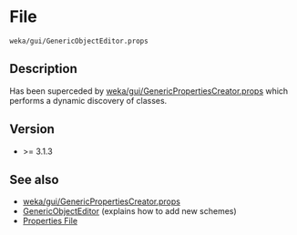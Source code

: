 

# File
`weka/gui/GenericObjectEditor.props`

## Description
Has been superceded by [weka/gui/GenericPropertiesCreator.props](weka_gui_generic_properties_creator.props.md) which performs a dynamic discovery of classes.

## Version
* \>= 3.1.3

## See also
* [weka/gui/GenericPropertiesCreator.props](weka_gui_generic_properties_creator.props.md)
* [GenericObjectEditor](generic_object_editor.md) (explains how to add new schemes)
* [Properties File](properties_file.md)
